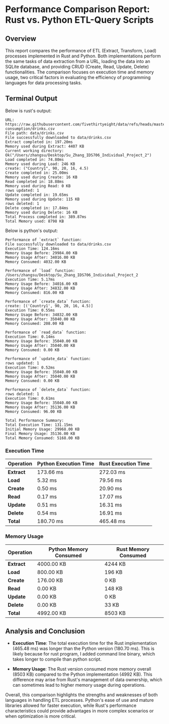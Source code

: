 # Performance Comparison Report: Rust vs. Python ETL-Query Scripts

## Overview

This report compares the performance of ETL (Extract, Transform, Load) processes implemented in Rust and Python. Both implementations perform the same tasks of data extraction from a URL, loading the data into an SQLite database, and providing CRUD (Create, Read, Update, Delete) functionalities. The comparison focuses on execution time and memory usage, two critical factors in evaluating the efficiency of programming languages for data processing tasks.

## Terminal Output

Below is rust's output:

```
URL: https://raw.githubusercontent.com/fivethirtyeight/data/refs/heads/master/alcohol-consumption/drinks.csv
File path: data/drinks.csv
File successfully downloaded to data/drinks.csv
Extract completed in: 197.20ms
Memory used during Extract: 4407 KB
Current working directory: Ok("/Users/zhangsu/Desktop/Su_Zhang_IDS706_Individual_Project_2")
Load completed in: 74.80ms
Memory used during Load: 246 KB
create: ("Country1", 90, 20, 16, 4.5)
Create completed in: 25.00ms
Memory used during Create: 16 KB
Read completed in: 18.88ms
Memory used during Read: 0 KB
rows updated: 1
Update completed in: 19.65ms
Memory used during Update: 115 KB
rows deleted: 1
Delete completed in: 17.84ms
Memory used during Delete: 16 KB
Total Process completed in: 389.87ms
Total Memory used: 8798 KB
```

Below is python's output:

```
Performance of `extract` function:
File successfully downloaded to data/drinks.csv
Execution Time: 124.16ms
Memory Usage Before: 29984.00 KB
Memory Usage After: 34016.00 KB
Memory Consumed: 4032.00 KB

Performance of `load` function:
/Users/zhangsu/Desktop/Su_Zhang_IDS706_Individual_Project_2
Execution Time: 5.17ms
Memory Usage Before: 34016.00 KB
Memory Usage After: 34832.00 KB
Memory Consumed: 816.00 KB

Performance of `create_data` function:
create: [('Country1', 90, 20, 16, 4.5)]
Execution Time: 0.55ms
Memory Usage Before: 34832.00 KB
Memory Usage After: 35040.00 KB
Memory Consumed: 208.00 KB

Performance of `read_data` function:
Execution Time: 0.14ms
Memory Usage Before: 35040.00 KB
Memory Usage After: 35040.00 KB
Memory Consumed: 0.00 KB

Performance of `update_data` function:
rows updated: 1
Execution Time: 0.52ms
Memory Usage Before: 35040.00 KB
Memory Usage After: 35040.00 KB
Memory Consumed: 0.00 KB

Performance of `delete_data` function:
rows deleted: 1
Execution Time: 0.61ms
Memory Usage Before: 35040.00 KB
Memory Usage After: 35136.00 KB
Memory Consumed: 96.00 KB

Total Performance Summary:
Total Execution Time: 131.15ms
Initial Memory Usage: 29968.00 KB
Final Memory Usage: 35136.00 KB
Total Memory Consumed: 5168.00 KB
```

### Execution Time

| Operation          | Python Execution Time | Rust Execution Time |
|---------------------|-----------------------|---------------------|
| **Extract**         | 173.66 ms             | 272.03 ms           |
| **Load**            | 5.32 ms               | 79.56 ms            |
| **Create**          | 0.50 ms               | 20.90 ms            |
| **Read**            | 0.17 ms               | 17.07 ms            |
| **Update**          | 0.51 ms               | 16.31 ms            |
| **Delete**          | 0.54 ms               | 16.91 ms            |
| **Total**           | 180.70 ms             | 465.48 ms           |

### Memory Usage

| Operation          | Python Memory Consumed | Rust Memory Consumed |
|---------------------|-------------------------|----------------------|
| **Extract**         | 4000.00 KB              | 4244 KB              |
| **Load**            | 800.00 KB               | 196 KB               |
| **Create**          | 176.00 KB               | 0 KB                 |
| **Read**            | 0.00 KB                 | 148 KB               |
| **Update**          | 0.00 KB                 | 0 KB                 |
| **Delete**          | 0.00 KB                 | 33 KB                |
| **Total**           | 4992.00 KB              | 8503 KB              |

## Analysis and Conclusion

- **Execution Time**: The total execution time for the Rust implementation (465.48 ms) was longer than the Python version (180.70 ms). This is likely because for rust program, I added command line binary, which takes longer to compile than python script. 
  
- **Memory Usage**: The Rust version consumed more memory overall (8503 KB) compared to the Python implementation (4992 KB). This difference may arise from Rust's management of data ownership, which can sometimes lead to higher memory usage during operations.

Overall, this comparison highlights the strengths and weaknesses of both languages in handling ETL processes. Python's ease of use and mature libraries allowed for faster execution, while Rust's performance characteristics could provide advantages in more complex scenarios or when optimization is more critical.
